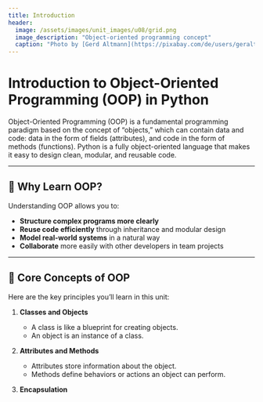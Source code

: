 ```yaml
---
title: Introduction
header:
  image: /assets/images/unit_images/u08/grid.png
  image_description: "Object-oriented programming concept"
  caption: "Photo by [Gerd Altmann](https://pixabay.com/de/users/geralt-9301/) from [Pixabay](https://pixabay.com/)"
---
```


# Introduction to Object-Oriented Programming (OOP) in Python

Object-Oriented Programming (OOP) is a fundamental programming paradigm based on the concept of “objects,” which can contain data and code: data in the form of fields (attributes), and code in the form of methods (functions). Python is a fully object-oriented language that makes it easy to design clean, modular, and reusable code.

---

## 🧠 Why Learn OOP?

Understanding OOP allows you to:

- **Structure complex programs more clearly**
- **Reuse code efficiently** through inheritance and modular design
- **Model real-world systems** in a natural way
- **Collaborate** more easily with other developers in team projects

---

## 🧱 Core Concepts of OOP

Here are the key principles you’ll learn in this unit:

1. **Classes and Objects**  
   - A class is like a blueprint for creating objects.
   - An object is an instance of a class.

2. **Attributes and Methods**  
   - Attributes store information about the object.
   - Methods define behaviors or actions an object can perform.

3. **Encapsulation**
